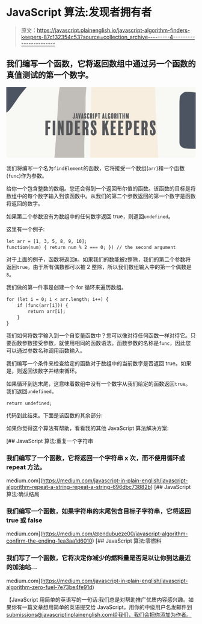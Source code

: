 # JavaScript 算法:发现者拥有者

> 原文：<https://javascript.plainenglish.io/javascript-algorithm-finders-keepers-87c132354c53?source=collection_archive---------4----------------------->

## 我们编写一个函数，它将返回数组中通过另一个函数的真值测试的第一个数字。

![](img/3c18210b0a36f5eb97a46398af79a9bd.png)

我们将编写一个名为`findElement`的函数，它将接受一个数组(`arr`)和一个函数(`func`)作为参数。

给你一个包含整数的数组。您还会得到一个返回布尔值的函数。该函数的目标是将数组中的每个数字输入到该函数中。从我们的第二个参数返回的第一个数字是函数将返回的数字。

如果第二个参数没有为数组中的任何数字返回 true，则返回`undefined`。

这里有一个例子:

```
let arr = [1, 3, 5, 8, 9, 10];
function(num) { return num % 2 === 0; }) // the second argument
```

对于上面的例子，函数将返回`8`。如果我们的数能被`2`整除，我们的第二个参数将返回`true`。由于所有偶数都可以被 2 整除，所以我们数组输入中的第一个偶数是`8`。

我们做的第一件事是创建一个 for 循环来遍历数组。

```
for (let i = 0; i < arr.length; i++) {
    if (func(arr[i])) {
        return arr[i];
    }
}
```

我们如何将数字输入到一个自变量函数中？您可以像对待任何函数一样对待它。只要函数参数接受参数，就使用相同的函数语法。函数参数的名称是`func`，因此您可以通过参数名称调用函数输入。

我们编写一个条件来检查给定的函数对于数组中的当前数字是否返回 true。如果是，则返回该数字并结束循环。

如果循环到达末尾，这意味着数组中没有一个数字从我们给定的函数返回`true`。我们返回`undefined`。

```
return undefined;
```

代码到此结束。下面是该函数的其余部分:

如果你觉得这个算法有帮助，看看我的其他 JavaScript 算法解决方案:

[](https://medium.com/javascript-in-plain-english/javascript-algorithm-repeat-a-string-repeat-a-string-696dbc73882b) [## JavaScript 算法:重复一个字符串

### 我们编写了一个函数，它将返回一个字符串 x 次，而不使用循环或 repeat 方法。

medium.com](https://medium.com/javascript-in-plain-english/javascript-algorithm-repeat-a-string-repeat-a-string-696dbc73882b) [](https://medium.com/@endubueze00/javascript-algorithm-confirm-the-ending-1ea3aa1d6010) [## JavaScript 算法:确认结局

### 我们编写一个函数，如果字符串的末尾包含目标子字符串，它将返回 true 或 false

medium.com](https://medium.com/@endubueze00/javascript-algorithm-confirm-the-ending-1ea3aa1d6010) [](https://medium.com/javascript-in-plain-english/javascript-algorithm-zero-fuel-7e73be4fe91d) [## JavaScript 算法:零燃料

### 我们写了一个函数，它将决定你减少的燃料量是否足以让你到达最近的加油站…

medium.com](https://medium.com/javascript-in-plain-english/javascript-algorithm-zero-fuel-7e73be4fe91d) 

【JavaScript 用简单的英语写的一句话:我们总是对帮助推广优质内容感兴趣。如果你有一篇文章想用简单的英语提交给 JavaScript，用你的中级用户名发邮件到 submissions@javascriptinplainenglish.com[给我们，我们会把你添加为作者。](mailto:submissions@javascriptinplainenglish.com)